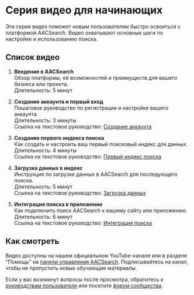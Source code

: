 # Серия видео для начинающих

Эта серия видео поможет новым пользователям быстро освоиться с платформой AACSearch. Видео охватывают основные шаги по настройке и использованию поиска.

## Список видео

1. **Введение в AACSearch**  
   Обзор платформы, её возможностей и преимуществ для вашего бизнеса или проекта.  
   Длительность: 5 минут

2. **Создание аккаунта и первый вход**  
   Пошаговое руководство по регистрации и настройке вашего аккаунта.  
   Длительность: 3 минуты  
   Ссылка на текстовое руководство: [Создание аккаунта](../getting-started/account-setup.md)

3. **Создание первого индекса поиска**  
   Как создать и настроить ваш первый поисковый индекс для данных.  
   Длительность: 4 минуты  
   Ссылка на текстовое руководство: [Первый индекс поиска](../getting-started/first-index.md)

4. **Загрузка данных в индекс**  
   Инструкция по загрузке данных в AACSearch для последующего поиска.  
   Длительность: 5 минут  
   Ссылка на текстовое руководство: [Загрузка данных](../getting-started/data-upload.md)

5. **Интеграция поиска в приложение**  
   Как подключить поиск AACSearch к вашему сайту или приложению.  
   Длительность: 6 минут  
   Ссылка на текстовое руководство: [Интеграция поиска](../getting-started/integration.md)

## Как смотреть

Видео доступны на нашем официальном YouTube-канале или в разделе "Помощь" на [панели управления AACSearch](https://dashboard.aacsearch.com/help). Подписывайтесь на канал, чтобы не пропустить новые обучающие материалы.

Если у вас возникнут вопросы после просмотра, обратитесь к [руководствам пользователя](../dashboard/overview.md) или посетите [форум сообщества](https://community.aacsearch.com).
